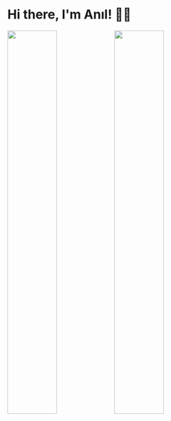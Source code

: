 # Hi there, I'm Anıl! 👋🏼

<img align="left" width="47%" src ="https://github-readme-stats.vercel.app/api?username=anilclskn1&show_icons=true&theme=radical" />

<img align="left" width="47%" src ="https://github-readme-stats.vercel.app/api/top-langs/?username=anilclskn1&layout=compact" />


